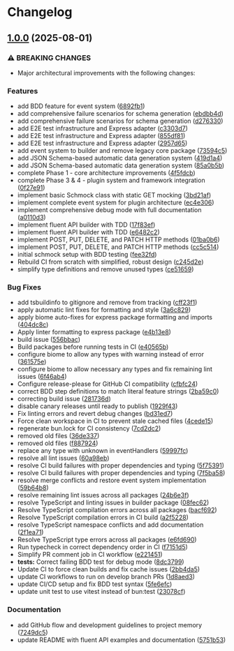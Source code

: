 # Changelog

## [1.0.0](https://github.com/khalic-lab/schmock/compare/v0.1.0...v1.0.0) (2025-08-01)


### ⚠ BREAKING CHANGES

* Major architectural improvements with the following changes:

### Features

* add BDD feature for event system ([6892fb1](https://github.com/khalic-lab/schmock/commit/6892fb197e603f044371b75e5364b339f97ed0ec))
* add comprehensive failure scenarios for schema generation ([ebdbb4d](https://github.com/khalic-lab/schmock/commit/ebdbb4d628f0a41f3ed23708b9f6d488ac789044))
* add comprehensive failure scenarios for schema generation ([d276330](https://github.com/khalic-lab/schmock/commit/d27633042bad25023bd2ae8ca8d416077010e586))
* add E2E test infrastructure and Express adapter ([c3303d7](https://github.com/khalic-lab/schmock/commit/c3303d70ec9f50fe9159afd5053d4b213c1dbbd5))
* add E2E test infrastructure and Express adapter ([855df81](https://github.com/khalic-lab/schmock/commit/855df81d3a7076f8ef65c44495a9d6969d9ca73b))
* add E2E test infrastructure and Express adapter ([2957d65](https://github.com/khalic-lab/schmock/commit/2957d65073a90ae4efaef23b21183fdedb52bb84))
* add event system to builder and remove legacy core package ([73594c5](https://github.com/khalic-lab/schmock/commit/73594c58f3b5a711c7a8e453f033b96d48dbe54f))
* add JSON Schema-based automatic data generation system ([419d1a4](https://github.com/khalic-lab/schmock/commit/419d1a4894e40292a631e46609d64dfb3221b43c))
* add JSON Schema-based automatic data generation system ([85a0b5b](https://github.com/khalic-lab/schmock/commit/85a0b5b616ff6a81092b9a73d272a5b1bf09b28e))
* complete Phase 1 - core architecture improvements ([4f5fdcb](https://github.com/khalic-lab/schmock/commit/4f5fdcba036f2aad56b1e207a2dc2d31e2e4254a))
* complete Phase 3 & 4 - plugin system and framework integration ([0f27e91](https://github.com/khalic-lab/schmock/commit/0f27e915dae8a581939f7b7b2a60d4d2659a4c53))
* implement basic Schmock class with static GET mocking ([3bd21af](https://github.com/khalic-lab/schmock/commit/3bd21af12af9fe5fc2037cab5499cc610ad5d3e1))
* implement complete event system for plugin architecture ([ec4e306](https://github.com/khalic-lab/schmock/commit/ec4e30602a76f19bc5e9d2983e0d755b2bf5097f))
* implement comprehensive debug mode with full documentation ([a0110d3](https://github.com/khalic-lab/schmock/commit/a0110d32b807cfd9ce4c116e3f2538a9e380cc9e))
* implement fluent API builder with TDD ([17f83ef](https://github.com/khalic-lab/schmock/commit/17f83ef7be4199868ca359bb6b23977139c15cbb))
* implement fluent API builder with TDD ([e6482c2](https://github.com/khalic-lab/schmock/commit/e6482c2479352a6f62ff74763f7039e9bd7aa14c))
* implement POST, PUT, DELETE, and PATCH HTTP methods ([01ba0b6](https://github.com/khalic-lab/schmock/commit/01ba0b6ba90b0b1dd00c9fc744e37e4ef938b70f))
* implement POST, PUT, DELETE, and PATCH HTTP methods ([cc5c514](https://github.com/khalic-lab/schmock/commit/cc5c514af80182bfe306f2aec0c2e443c71fe4f1))
* initial schmock setup with BDD testing ([fee32fd](https://github.com/khalic-lab/schmock/commit/fee32fdfa1275ba6153225c291bd789c4569a2f6))
* Rebuild CI from scratch with simplified, robust design ([c245d2e](https://github.com/khalic-lab/schmock/commit/c245d2e013c984dbcdfcc83946f75096192a5f5d))
* simplify type definitions and remove unused types ([ce51659](https://github.com/khalic-lab/schmock/commit/ce5165948c5147c1f6d4ffb645ef1faeeca4d76c))


### Bug Fixes

* add tsbuildinfo to gitignore and remove from tracking ([cff23f1](https://github.com/khalic-lab/schmock/commit/cff23f17df7a38f75b84597062d5acb0cf133a3c))
* apply automatic lint fixes for formatting and style ([3a6c829](https://github.com/khalic-lab/schmock/commit/3a6c8293339c5ac2c13e885003e72ac515d4cfd5))
* apply biome auto-fixes for express package formatting and imports ([404dc8c](https://github.com/khalic-lab/schmock/commit/404dc8c26aa3932b3b9fcc0c6829f994ba14acd9))
* Apply linter formatting to express package ([e4b13e8](https://github.com/khalic-lab/schmock/commit/e4b13e8ca1121e1b022eaed5873617235a540087))
* build issue ([556bbac](https://github.com/khalic-lab/schmock/commit/556bbac9fc895f78cb815658c9bc365b478c3b31))
* Build packages before running tests in CI ([e40565b](https://github.com/khalic-lab/schmock/commit/e40565bba219885f34f4c01b2245bfe1ce069722))
* configure biome to allow any types with warning instead of error ([361575e](https://github.com/khalic-lab/schmock/commit/361575e5e3c41624d38132da719b646ea2a91fe8))
* configure biome to allow necessary any types and fix remaining lint issues ([6f46ab4](https://github.com/khalic-lab/schmock/commit/6f46ab40e81f0333330bbd68180022b6ddf6397d))
* Configure release-please for GitHub CI compatibility ([cfbfc24](https://github.com/khalic-lab/schmock/commit/cfbfc24d86be5165f3a15def55e011d55e09c1a1))
* correct BDD step definitions to match literal feature strings ([2ba59c0](https://github.com/khalic-lab/schmock/commit/2ba59c0bf2e89df32db233f97e487d04481d5897))
* correcting build issue ([281736d](https://github.com/khalic-lab/schmock/commit/281736d4baa2534dbf8c32bc41c9facea0a663f1))
* disable canary releases until ready to publish ([1929f43](https://github.com/khalic-lab/schmock/commit/1929f4397c85b8440b120bbf73c5fa7e6bb1e083))
* Fix linting errors and revert debug changes ([bd31ed7](https://github.com/khalic-lab/schmock/commit/bd31ed724fec8de2f7fa880e7a600a29f959840f))
* Force clean workspace in CI to prevent stale cached files ([4cede15](https://github.com/khalic-lab/schmock/commit/4cede15e481fb2bc821ba91f3f178e1f4ef0ebf8))
* regenerate bun.lock for CI consistency ([7cd2dc2](https://github.com/khalic-lab/schmock/commit/7cd2dc263312f29113154b23502eae3bab7fdd35))
* removed old files ([36de337](https://github.com/khalic-lab/schmock/commit/36de337a89d4efb96531c122f89f63d35d6df801))
* removed old files ([f887924](https://github.com/khalic-lab/schmock/commit/f887924115ae255b1d9503e4859158416cbe04cf))
* replace any type with unknown in eventHandlers ([59997fc](https://github.com/khalic-lab/schmock/commit/59997fc3f2d5b8aa15463500c10e442105002ea5))
* resolve all lint issues ([60a98eb](https://github.com/khalic-lab/schmock/commit/60a98ebe63e941c4c2b4782560676d9d4698c2d6))
* resolve CI build failures with proper dependencies and typing ([5f75391](https://github.com/khalic-lab/schmock/commit/5f75391d0d06a042ca01eb3e37f8c3d36e296496))
* resolve CI build failures with proper dependencies and typing ([7f5ba58](https://github.com/khalic-lab/schmock/commit/7f5ba58e0c11bdd2797f4a1d4be66a6c2ac89812))
* resolve merge conflicts and restore event system implementation ([59b64b8](https://github.com/khalic-lab/schmock/commit/59b64b8d39fe0667f26fa9dd2b6d3b28cad09640))
* resolve remaining lint issues across all packages ([24b6e3f](https://github.com/khalic-lab/schmock/commit/24b6e3f7bc53b6ac14489d572f5aefde6e223254))
* resolve TypeScript and linting issues in builder package ([08fec62](https://github.com/khalic-lab/schmock/commit/08fec62d60ac283b9e58d798271dff934d11a1f9))
* Resolve TypeScript compilation errors across all packages ([bacf692](https://github.com/khalic-lab/schmock/commit/bacf692021f81fb7f777f6a8091afa9a625735fc))
* Resolve TypeScript compilation errors in CI build ([a2f5228](https://github.com/khalic-lab/schmock/commit/a2f522869933e3398d074aae78b2c1295bb35738))
* resolve TypeScript namespace conflicts and add documentation ([2f1ea71](https://github.com/khalic-lab/schmock/commit/2f1ea714f65bfe1b56c2fc17719d5f4bc9078691))
* Resolve TypeScript type errors across all packages ([e6fd690](https://github.com/khalic-lab/schmock/commit/e6fd690e92d5f12be8b43e44b23073f00b9eb1e2))
* Run typecheck in correct dependency order in CI ([f7151d5](https://github.com/khalic-lab/schmock/commit/f7151d56524164c50a947fb07075d2525f38d6cd))
* Simplify PR comment job in CI workflow ([e221451](https://github.com/khalic-lab/schmock/commit/e221451d7b4ae44d88b979bdfe06d1d86206b5a2))
* **tests:** Correct failing BDD test for debug mode ([8dc3799](https://github.com/khalic-lab/schmock/commit/8dc379992b6062a618bb5f72fdce8cba958fa884))
* Update CI to force clean builds and fix cache issues ([2bb4da5](https://github.com/khalic-lab/schmock/commit/2bb4da5e49ab20736420cbd5062119f4e87b1721))
* update CI workflows to run on develop branch PRs ([1d8aed3](https://github.com/khalic-lab/schmock/commit/1d8aed321d632ec6cd041119da9c8711f42d1baf))
* update CI/CD setup and fix BDD test syntax ([5fe6efc](https://github.com/khalic-lab/schmock/commit/5fe6efc5ada7e5a01a6dbc69982377d16cc54023))
* update unit test to use vitest instead of bun:test ([23078cf](https://github.com/khalic-lab/schmock/commit/23078cf15070e80f9b3eb19f6ac230fea35603a1))


### Documentation

* add GitHub flow and development guidelines to project memory ([7249dc5](https://github.com/khalic-lab/schmock/commit/7249dc57560cfc904d1c778529c8b018d0c44d65))
* update README with fluent API examples and documentation ([5751b53](https://github.com/khalic-lab/schmock/commit/5751b5341ee99d7c5ab7a591fbe8f89748b2bf96))
